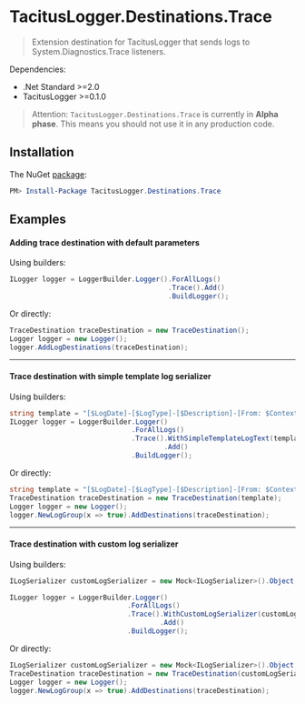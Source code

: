 # TacitusLogger.Destinations.Trace

> Extension destination for TacitusLogger that sends logs to System.Diagnostics.Trace listeners.
 
Dependencies:  
* .Net Standard >=2.0  
* TacitusLogger >=0.1.0
  
> Attention: `TacitusLogger.Destinations.Trace` is currently in **Alpha phase**. This means you should not use it in any production code.

## Installation

The NuGet <a href="http://example.com/" target="_blank">package</a>:

```powershell
PM> Install-Package TacitusLogger.Destinations.Trace
```

## Examples

#### Adding trace destination with default parameters
Using builders:

```cs
ILogger logger = LoggerBuilder.Logger().ForAllLogs()
                                       .Trace().Add()
                                       .BuildLogger();
```
Or directly:
```cs
TraceDestination traceDestination = new TraceDestination();
Logger logger = new Logger();
logger.AddLogDestinations(traceDestination);
```
---
#### Trace destination with simple template log serializer
Using builders:
```cs
string template = "[$LogDate]-[$LogType]-[$Description]-[From: $Context]-[Src: $Source]-[Id: $LogId]";
ILogger logger = LoggerBuilder.Logger()
                              .ForAllLogs()
                              .Trace().WithSimpleTemplateLogText(template)
                                      .Add()
                              .BuildLogger();
```
Or directly:
```cs
string template = "[$LogDate]-[$LogType]-[$Description]-[From: $Context]-[Src: $Source]-[Id: $LogId]";
TraceDestination traceDestination = new TraceDestination(template);
Logger logger = new Logger();
logger.NewLogGroup(x => true).AddDestinations(traceDestination);
```
---
#### Trace destination with custom log serializer
 Using builders:
 ```cs
ILogSerializer customLogSerializer = new Mock<ILogSerializer>().Object;

ILogger logger = LoggerBuilder.Logger()
                              .ForAllLogs()
                              .Trace().WithCustomLogSerializer(customLogSerializer)
                                      .Add()
                              .BuildLogger();
 ```
Or directly:
```cs
ILogSerializer customLogSerializer = new Mock<ILogSerializer>().Object;
TraceDestination traceDestination = new TraceDestination(customLogSerializer);
Logger logger = new Logger();
logger.NewLogGroup(x => true).AddDestinations(traceDestination);
```

